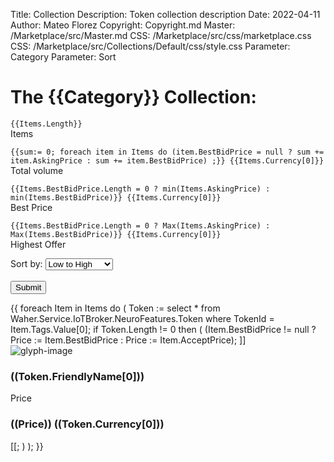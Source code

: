 Title: Collection
Description: Token collection description
Date: 2022-04-11
Author: Mateo Florez
Copyright: Copyright.md
Master: /Marketplace/src/Master.md
CSS: /Marketplace/src/css/marketplace.css
CSS: /Marketplace/src/Collections/Default/css/style.css
Parameter: Category
Parameter: Sort

<div style='display:none'>
{{
	Items := select * 
		from 
			Waher.Service.IoTBroker.Marketplace.AuctionItem
		where 
			Type = Category 
		and 
			Processed = null
		and 
			Expires  > Now;
}}
</div>
<div class="hero-image">
   <div class="hero-text">
    	<h1>The {{Category}} Collection:</h1>
  </div>
</div>
	<div class="token-basic-info header">
		<div class="collection-stats">
			<p><code>{{Items.Length}}</code></br> Items</p>
			<p><code>{{sum:= 0; foreach item in Items do (item.BestBidPrice = null ? sum += item.AskingPrice : sum += item.BestBidPrice) ;}} {{Items.Currency[0]}}</code></br> Total volume</p>
			<p><code>{{Items.BestBidPrice.Length = 0 ? min(Items.AskingPrice) : min(Items.BestBidPrice)}} {{Items.Currency[0]}}</code></br> Best Price</p>
			<p><code>{{Items.BestBidPrice.Length = 0 ? Max(Items.AskingPrice) : Max(Items.BestBidPrice)}} {{Items.Currency[0]}}</code></br> Highest Offer</p>
		</div>
	</div>
	<div class="sort-bar">
		<form>
			<input type="hidden" name="Category" value="{{Category}}">
			<label for="tokens">Sort by:</label>
			<select name="Sort" id="sort">
			<optgroup label="Price">
			  <option value="Value ASC">Low to High</option>
			  <option value="Value DESC">High to Low</option>
			</optgroup>
		  </select>
		  <br><br>
		  <input type="submit" value="Submit">
		</form>
	</div>
<div class="more-from-collection">
<div class="zone grid-wrapper">
{{  
foreach Item in Items
do
(
Token :=  select * from Waher.Service.IoTBroker.NeuroFeatures.Token where TokenId = Item.Tags.Value[0];
if Token.Length != 0 then
(
(Item.BestBidPrice != null ? Price := Item.BestBidPrice : Price := Item.AcceptPrice);
]]<div class="box token_zone" onclick="location.href='TokenInfo.md?TokenId=((Token.TokenId[0]))'">
<img class="box-token-img" src="data:image/png;base64,((Base64Encode(Token.Glyph[0]) ))" alt="glyph-image"/>
<div class= "box-token-description">
<h3><strong>((Token.FriendlyName[0]))</strong></h3>
Price
<h3>((Price)) ((Token.Currency[0]))</h3>
</div>
</div>[[;
)
);
}}
</div>
</div>
